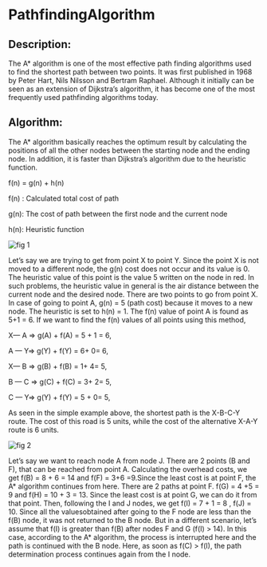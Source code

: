 # PathfindingAlgorithm

## Description:
The A* algorithm is one of the most effective path finding algorithms used to find the shortest path between two points. It was first published in 1968 by Peter Hart, Nils Nilsson and Bertram Raphael. Although it initially can be seen as an extension of Dijkstra’s algorithm, it has become one of the most frequently used pathfinding algorithms today.

## Algorithm:
The A* algorithm basically reaches the optimum result by calculating the positions of all the other nodes between the starting node and the ending node. In addition, it is faster than Dijkstra’s algorithm due to the heuristic function.

f(n) = g(n) + h(n)

f(n) : Calculated total cost of path

g(n): The cost of path between the first node and the current node

h(n): Heuristic function

![fig 1](https://miro.medium.com/max/700/1*8KbswpUrSZr9jdHKu4tn7A.png)

Let’s say we are trying to get from point X to point Y. Since the point X is not moved to a different node, the g(n) cost does not occur and its value is 0. The heuristic value of this point is the value 5 written on the node in red. In such problems, the heuristic value in general is the air distance between the current node and the desired node. There are two points to go from point X.
In case of going to point A, g(n) = 5 (path cost) because it moves to a new node. The heuristic is set to h(n) = 1. The f(n) value of point A is found as 5+1 = 6. If we want to find the f(n) values ​​of all points using this method,

X— A => g(A) + f(A) = 5 + 1 = 6,

A — Y=> g(Y) + f(Y) = 6+ 0= 6,

X— B => g(B) + f(B) = 1+ 4= 5,

B — C => g(C) + f(C) = 3+ 2= 5,

C — Y=> g(Y) + f(Y) = 5 + 0= 5,

As seen in the simple example above, the shortest path is the X-B-C-Y route. The cost of this road is 5 units, while the cost of the alternative X-A-Y route is 6 units.

![fig 2](https://miro.medium.com/max/2400/1*YBxYjiDJ0I5enuH7rxC8hw.png)

Let’s say we want to reach node A from node J. There are 2 points (B and F), that can be reached from point A. Calculating the overhead costs, we get f(B) = 8 + 6 = 14 and f(F) = 3+6 =9.Since the least cost is at point F, the A* algorithm continues from here. There are 2 paths at point F. f(G) = 4 +5 = 9 and f(H) = 10 + 3 = 13. Since the least cost is at point G, we can do it from that point. Then, following the I and J nodes, we get f(I) = 7 + 1 = 8 , f(J) = 10. Since all the values ​​obtained after going to the F node are less than the f(B) node, it was not returned to the B node. But in a different scenario, let’s assume that f(I) is greater than f(B) after nodes F and G (f(I) > 14). In this case, according to the A* algorithm, the process is interrupted here and the path is continued with the B node. Here, as soon as f(C) > f(I), the path determination process continues again from the I node.
